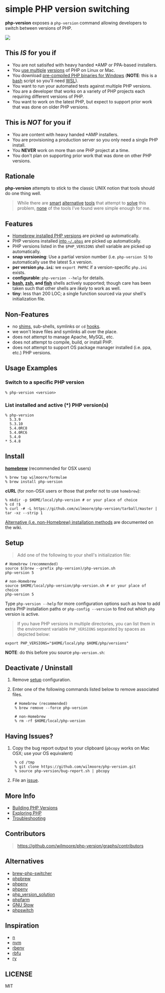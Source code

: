 # simple PHP version switching

**php-version** exposes a `php-version` command allowing developers to switch between versions of PHP.

![](https://i.cloudup.com/Rl7FXze6ra.png)


## This _IS_ for you if

-   You are not satisifed with heavy handed *AMP or PPA-based installers.
-   You [use multiple][homebrew-php] [versions][php-build] of PHP on Linux or Mac.
-   You download [pre-compiled PHP binaries for Windows][windows-bin] (**NOTE**: this is a [bash] script so you'll need [WSL]).
-   You want to run your automated tests against multiple PHP versions.
-   You are a developer that works on a variety of PHP projects each requiring different versions of PHP.
-   You want to work on the latest PHP, but expect to support prior work that was done on older PHP versions.


## This is _NOT_ for you if

-   You are content with heavy handed *AMP installers.
-   You are provisioning a production server so you only need a single PHP install.
-   You **NEVER** work on more than one PHP project at a time.
-   You don't plan on supporting prior work that was done on other PHP versions.


## Rationale

**php-version** attempts to stick to the classic UNIX notion that tools should do one thing well.

>   While there are [smart](https://github.com/c9s/phpbrew) [alternative](https://github.com/CHH/phpenv)
>   [tools](https://sourceforge.net/p/phpfarm/wiki/Home/) that attempt to [solve](https://github.com/convissor/php_version_solution)
>   this problem, [none](https://www.gnu.org/s/stow/) of the tools I've found were simple enough for me.


## Features

-   [Homebrew installed PHP versions][homebrew-php] are picked up automatically.
-   PHP versions installed [into `~/.phps`][build-php-vers] are picked up automatically.
-   PHP versions listed in the `$PHP_VERSIONS` shell variable are picked up automatically.
-   **snap versioning**: Use a partial version number (i.e. `php-version 5`) to automatically use the latest 5.x version.
-   **per version `php.ini`**: we `export PHPRC` if a version-specific `php.ini` exists.
-   **configurable**: `php-version --help` for details.
-   **[bash], [zsh], and [fish]** shells actively supported; though care has been taken such that other shells are _likely_ to work as well.
-   **tiny**: less than 200 LOC; a single function sourced via your shell's initialization file.


## Non-Features

-   no [shims][], sub-shells, symlinks or `cd` [hooks][].
-   we won't leave files and symlinks all over the place.
-   does not attempt to manage Apache, MySQL, etc.
-   does not attempt to compile, build, or install PHP.
-   does not attempt to support OS package manager installed (i.e. ppa, etc.) PHP versions.


## Usage Examples

### Switch to a specific PHP version

    % php-version <version>

### List installed and active (*) PHP version(s)

    % php-version
      5.3.9
      5.3.10
      5.4.0RC8
      5.4.0RC6
      5.4.0
    * 5.4.8


## Install

**[homebrew](https://brew.sh/)** (recommended for OSX users)

    % brew tap wilmoore/formulae
    % brew install php-version

**cURL** (for non-OSX users or those that prefer not to use `homebrew`):

    % mkdir -p $HOME/local/php-version # or your place of choice
    % cd !$
    % curl -# -L https://github.com/wilmoore/php-version/tarball/master | tar -xz --strip 1

[Alternative (i.e. non-Homebrew) installation methods][opt-install] are documented on the wiki.


## Setup

> Add one of the following to your shell's initialization file:

    # Homebrew (recommended)
    source $(brew --prefix php-version)/php-version.sh
    php-version 5

    # non-Homebrew
    source $HOME/local/php-version/php-version.sh # or your place of choice
    php-version 5

Type `php-version --help` for more configuration options such as how to add extra PHP installation paths or `php-config --version` to find out which `php` version is active.

> If you have PHP versions in multiple directories, you can list them in the environment variable `PHP_VERSIONS` separated by spaces as depicted below:

    export PHP_VERSIONS="$HOME/local/php $HOME/php/versions"

**NOTE**: do this before you source `php-version.sh`:

## Deactivate / Uninstall

1. Remove [setup](https://github.com/wilmoore/php-version#setup) configuration.

2. Enter one of the following commands listed below to remove associated files.

        # Homebrew (recommended)
        % brew remove --force php-version

        # non-Homebrew
        % rm -rf $HOME/local/php-version


## Having Issues?

1. Copy the bug report output to your clipboard (`pbcopy` works on Mac OSX; use your OS equivalent)

        % cd /tmp
        % git clone https://github.com/wilmoore/php-version.git
        % source php-version/bug-report.sh | pbcopy

2. File an [issue](https://github.com/wilmoore/php-version/issues?state=open).


## More Info

-   [Building PHP Versions][build-php-vers]
-   [Exploring PHP][exploring]
-   [Troubleshooting][trouble]


## Contributors
> https://github.com/wilmoore/php-version/graphs/contributors


## Alternatives

-   [brew-php-switcher](https://github.com/philcook/brew-php-switcher)
-   [phpbrew](https://github.com/c9s/phpbrew)
-   [phpenv](https://github.com/CHH/phpenv)
-   [phpenv](https://github.com/humanshell/phpenv)
-   [php_version_solution](https://github.com/convissor/php_version_solution)
-   [phpfarm](https://sourceforge.net/p/phpfarm/wiki/Home/)
-   [GNU Stow](https://www.gnu.org/s/stow/)
-   [phpswitch](https://github.com/jubianchi/phpswitch)


## Inspiration

-   [n](https://github.com/visionmedia/n)
-   [nvm](https://github.com/creationix/nvm)
-   [rbenv](https://github.com/sstephenson/rbenv)
-   [rbfu](https://github.com/hmans/rbfu)
-   [ry](https://github.com/jayferd/ry)


## LICENSE

  MIT



[bash]:             https://www.gnu.org/software/bash/
[build-php-vers]:   https://github.com/wilmoore/php-version/wiki/Building-PHP-Versions
[exploring]:        https://github.com/wilmoore/php-version/wiki/Exploring-PHP
[fish]:             https://fishshell.com/
[homebrew-php]:     https://github.com/josegonzalez/homebrew-php
[hooks]:            https://rvm.io/workflow/hooks
[manual-build]:     https://github.com/wilmoore/php-version#compilation-recommendations
[opt-install]:      https://github.com/wilmoore/php-version/wiki/Installing
[php-build]:        https://github.com/CHH/php-build
[shims]:            https://github.com/sstephenson/rbenv#understanding-shims
[trouble]:          https://github.com/wilmoore/php-version/wiki/Troubleshooting
[windows-bin]:      http://windows.php.net/download
[windows-port]:     https://github.com/wilmoore/php-version/issues/2
[WSL]:              https://docs.microsoft.com/en-us/windows/wsl/install-win10
[zsh]:              https://www.zsh.org/
